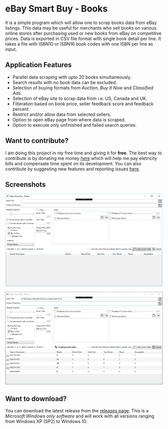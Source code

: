 # eBay Smart Buy - Books

It is a simple program which will allow one to scrap books data from eBay listings. This data may be useful for merchants who sell books on various online stores after purchasing used or new books from eBay on competitive prices. Data is exported in CSV file format with single book detail per line. It takes a file with ISBN10 or ISBN16 book codes with one ISBN per line as input.

## Application Features
* Parallel data scraping with upto 20 books simultaneously.
* Search results with no book data can be excluded.
* Selection of buying formats from *Auction*, *Buy It Now* and *Classified Ads*.
* Selection of eBay site to scrap data from i.e. US, Canada and UK.
* Filteration based on book price, seller feedback score and feedback percent.
* Restrict and/or allow data from selected sellers.
* Option to open eBay page from where data is scraped.
* Option to execute only unfinished and failed search queries.

## Want to contribute?
I am doing this project in my free time and giving it for **free**. The best way to contribute is by donating me money [here](https://www.paypal.com/cgi-bin/webscr?cmd=_s-xclick&hosted_button_id=N2NGKMAA4Y9QU) which will help me pay eletricity bills and compensate time spent on its development. You can also contribute by suggesting new features and reporting issues [here](https://github.com/waliarubal/EbayWorker/issues).

## Screenshots

![Main Window](./Screenshots/Capture0.PNG)

![Running a search](./Screenshots/Capture1.PNG)

## Want to download?
You can download the latest release from the [releases page](https://github.com/waliarubal/EbayWorker/releases/latest). This is a *Microsoft Windows only software* and will work with all versions ranging from  Windows XP (SP2) to Windows 10.
